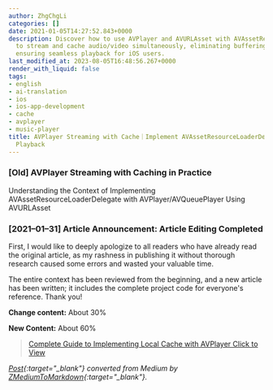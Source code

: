 ```yaml
---
author: ZhgChgLi
categories: []
date: 2021-01-05T14:27:52.843+0000
description: Discover how to use AVPlayer and AVURLAsset with AVAssetResourceLoaderDelegate
  to stream and cache audio/video simultaneously, eliminating buffering delays and
  ensuring seamless playback for iOS users.
last_modified_at: 2023-08-05T16:48:56.267+0000
render_with_liquid: false
tags:
- english
- ai-translation
- ios
- ios-app-development
- cache
- avplayer
- music-player
title: AVPlayer Streaming with Cache｜Implement AVAssetResourceLoaderDelegate for Smooth
  Playback
---
```


### [Old] AVPlayer Streaming with Caching in Practice

Understanding the Context of Implementing AVAssetResourceLoaderDelegate with AVPlayer/AVQueuePlayer Using AVURLAsset

### [2021–01–31] Article Announcement: Article Editing Completed

First, I would like to deeply apologize to all readers who have already read the original article, as my rashness in publishing it without thorough research caused some errors and wasted your valuable time.

The entire context has been reviewed from the beginning, and a new article has been written; it includes the complete project code for everyone's reference. Thank you!

**Change content:** About 30%

**New Content:** About 60%

> [Complete Guide to Implementing Local Cache with AVPlayer Click to View](../6ce488898003/)

*[Post](https://blog.zhgchg.li/avplayer-%E9%82%8A%E6%92%AD%E9%82%8A-cache-%E5%AF%A6%E6%88%B0-ee47f8f1e2d2){:target="_blank"} converted from Medium by [ZMediumToMarkdown](https://github.com/ZhgChgLi/ZMediumToMarkdown){:target="_blank"}.*